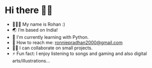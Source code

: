 # Hi there 👋🏻 

- 🧑🏻‍💻 My name is Rohan :)
- 🌏 I’m based on India!
- 🌱 I'm currently learning with Python.
- 📧 How to reach me: ronniepradhan2000@gmail.com 
- 🤝🏻 I can collaborate on small projects.  
- ⚡ Fun fact: I enjoy listening to songs and gaming and also digital arts/illustrations...
